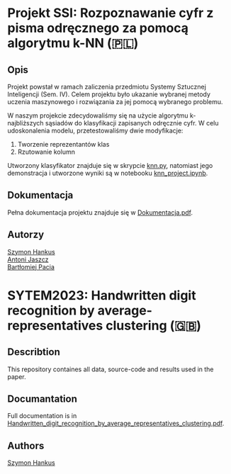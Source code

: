 # Projekt SSI: Rozpoznawanie cyfr z pisma odręcznego za pomocą algorytmu k-NN (🇵🇱)


## Opis

Projekt powstał w ramach zaliczenia przedmiotu Systemy Sztucznej Inteligencji (Sem. IV). Celem projektu było ukazanie wybranej metody uczenia maszynowego i rozwiązania za jej pomocą wybranego problemu.

W naszym projekcie zdecydowaliśmy się na użycie algorytmu k-najbliższych sąsiadów do klasyfikacji zapisanych odręcznie cyfr. W celu udoskonalenia modelu, przetestowaliśmy dwie modyfikacje:
1. Tworzenie reprezentantów klas
2. Rzutowanie kolumn

Utworzony klasyfikator znajduje się w skrypcie [knn.py](https://github.com/AJaszcz/SSI-projekt/tree/master), natomiast jego demonstracja i utworzone wyniki są w notebooku [knn_project.ipynb](https://github.com/AJaszcz/SSI-projekt/tree/master).

## Dokumentacja

Pełna dokumentacja projektu znajduje się w [Dokumentacja.pdf](https://github.com/AJaszcz/SSI-projekt/tree/master/ProjectDocumentation_(SSI)(PL)).

## Autorzy

[Szymon Hankus](https://github.com/sz-hankus)\
[Antoni Jaszcz](https://github.com/AJaszcz)\
[Bartłomiej Pacia](https://github.com/bartekpacia)

# SYTEM2023: Handwritten digit recognition by average-representatives clustering (🇬🇧)

## Describtion

This repository containes all data, source-code and results used in the paper.

## Documantation

Full documentation is in [Handwritten_digit_recognition_by_average_representatives_clustering.pdf](https://github.com/AJaszcz/SSI-projekt/tree/master/ProjectDocumentation_(SYSTEM2023)(EN)).

## Authors

[Szymon Hankus](https://github.com/sz-hankus)
